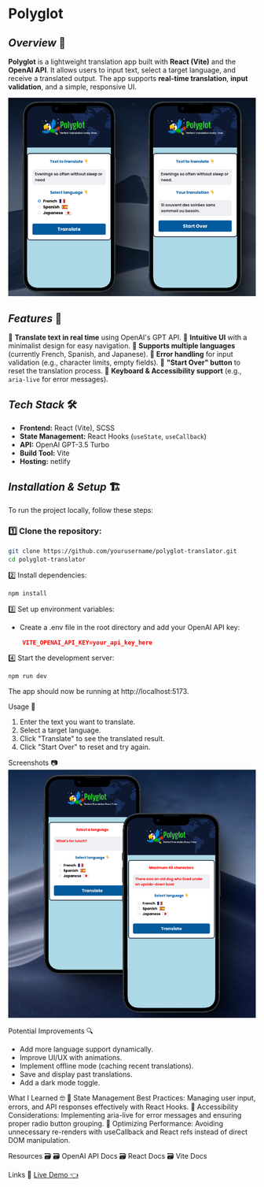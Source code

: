 # Polyglot

## *Overview* 🧐
**Polyglot** is a lightweight translation app built with **React (Vite)** and the **OpenAI API**. It allows users to input text, select a target language, and receive a translated output. The app supports **real-time translation**, **input validation**, and a simple, responsive UI.

![Polyglot](/public/assets/mobile-screenshot.png)

## *Features* 🌟
🎯 **Translate text in real time** using OpenAI's GPT API.
🎯 **Intuitive UI** with a minimalist design for easy navigation.
🎯 **Supports multiple languages** (currently French, Spanish, and Japanese).
🎯 **Error handling** for input validation (e.g., character limits, empty fields).
🎯 **"Start Over" button** to reset the translation process.
🎯 **Keyboard & Accessibility support** (e.g., `aria-live` for error messages).

## *Tech Stack* 🛠️
- **Frontend:** React (Vite), SCSS
- **State Management:** React Hooks (`useState`, `useCallback`)
- **API:** OpenAI GPT-3.5 Turbo
- **Build Tool:** Vite
- **Hosting:** netlify

## *Installation & Setup* 🏗️
To run the project locally, follow these steps:

### 1️⃣ Clone the repository:
```sh
git clone https://github.com/yourusername/polyglot-translator.git
cd polyglot-translator
```

2️⃣ Install dependencies:
```sh
npm install
```
3️⃣ Set up environment variables:
- Create a .env file in the root directory and add your OpenAI API key:
```json
    VITE_OPENAI_API_KEY=your_api_key_here
```

4️⃣ Start the development server:
```sh
npm run dev
```
The app should now be running at http://localhost:5173.

Usage 🚀
1. Enter the text you want to translate.
2. Select a target language.
3. Click "Translate" to see the translated result.
4. Click "Start Over" to reset and try again.

Screenshots 📷
![Polyglot](/public/assets/error-handling.png)

Potential Improvements 🔍
- Add more language support dynamically.
- Improve UI/UX with animations.
- Implement offline mode (caching recent translations).
- Save and display past translations.
- Add a dark mode toggle.

What I Learned 🤓
🧠 State Management Best Practices: Managing user input, errors, and API responses effectively with React Hooks.
🧠 Accessibility Considerations: Implementing aria-live for error messages and ensuring proper radio button grouping.
🧠 Optimizing Performance: Avoiding unnecessary re-renders with useCallback and React refs instead of direct DOM manipulation.

Resources 🗃️
🗃️ OpenAI API Docs
🗃️ React Docs
🗃️ Vite Docs

Links 🔗
[Live Demo 👈](https://panglottes.netlify.app/)